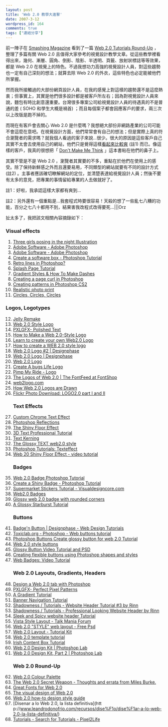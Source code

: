 ```yaml
---
layout: post
title: 'Web 2.0 教學大進擊'
date: 2007-3-12
wordpress_id: 164
comments: true
tags: ["連結分享"]
---
```


前一陣子在 [Smashing Magazine](http://www.smashingmagazine.com/) 看到了一篇 [Web 2.0 Tutorials Round-Up](http://www.smashingmagazine.com/2007/03/10/web-20-tutorials-round-up/) ，整理了多篇有關 Web 2.0 且值得大家參考的視覺設計教學文章。從這些教學裡看得出來，幾何、漸層、圓角、倒影、陰影、半透明、頁籤、放射狀標誌等等效果，都是 Web 2.0 在視覺上的特色。不過我想功力高強的視覺設計人員，對這些趨勢也一定有自己深刻的想法；就算去除 Web 2.0 的外衣，這些特色也必定能被他們所掌握。 

然而我所接觸過的大部份網頁設計人員，在我的感覺上對這樣的趨勢還不是這麼熱衷；但事實上，其實是他們很多設計都是被客戶所左右；因為對視覺設計人員來說，麵包有時比創意還重要。台灣很多專案公司給視覺設計人員的待遇真的不是普通的差 ( SOHO 和學生大概是禍首) ；而且每個案子都會因應客戶的要求，兩三次以上改版是跑不掉的。

而現在有客戶會去關心 Web 2.0 是什麼嗎？我想絕大部份非網路產業的公司可能不會這麼在意吧。在視覺設計方面，他們常常會有自己的想法；但是實際上真的符合瀏覽者的需求嗎？就我個人看過的案子來說...很少。很大的原因是這些客戶自己其實不太會去使用自己的網站，他們只是覺得這樣[看起來比較爽](http://www.neo.com.tw/archives/001043.html) (註1) 而已。像這樣的客戶，我真的很想把「 [Don't Make Me Think](http://tlsj.tenlong.com.tw/WebModule/BookSearch/bookSearchViewAction.do?isbn=9867199499&amp;sid=29566) 」這本書粘在他們的鼻子上。

其實不管是不是 Web 2.0 ，瀏覽者其實要的不多，重點在於他們在使用上的感受。除了保持新鮮感之外而且還要易用，不同類型的網站就要有不同的設計方式 (註2) 。主事者應該確切瞭解網站的定位，並清楚表達給視覺設計人員；然後不要有太多的意見，把專業的事情留給專業的人去做就好了。

註1：好啦，我承認這樣大家都有爽到...

註2：另外還有一個重點是...我套程式時要很容易！天殺的想了一些亂七八糟的功能，百分之七八十都用不到，結果害我改程式改得要死...|||Orz

扯太多了，我把該文相關內容摘錄如下：

<!--more-->

### Visual effects

1. [Three girls posing in the night Illustration](http://www.adobetutorialz.com/articles/2153/1/Three-girls-posing-in-the-night-Illustration)
2. [Adobe Software - Adobe Photoshop](http://www.adobetutorialz.com/categories/Adobe-Photoshop/?Page=2)
3. [Adobe Software - Adobe Photoshop](http://www.adobetutorialz.com/categories/Adobe-Photoshop/?Page=2)
4. [Create a software box - Photoshop Tutorial](http://tutorialblog.org/create-a-software-box/)
5. [Retro lines in Photoshop?](http://www.roscripts.com/forum/discussion/17/retro-lines-in-photoshop/#Item_3)
6. [Splash Page Tutorial](http://www.designphase.net/?q=splashpage)
7. [Gradient Styles &amp; How To Make Dashes](http://www.photoshopsupport.com/tutorials/cian/gradient-styles-dashes.html)
8. [Creating a page curl in Photoshop](http://veerle.duoh.com/blog/comments/creating_a_page_curl_in_photoshop/)
9. [Creating patterns in Photoshop CS2](http://veerle.duoh.com/blog/comments/creating_patterns_in_photoshop_cs2/)
10. [Realistic photo print](http://www.pstut.com/tutorial-realistic-photo-print.html)
11. [Circles, Circles, Circles](http://www.adobetutorialz.com/categories/Adobe-Photoshop/?Page=2)
### Logos, Logotypes</h3>
12. [Jelly Remake](http://tutorials20.com/design/jelly-remake/)
13. [Web 2.0 Style Logo](http://www.lineartutorials.com/Tutorials/Web20logo/)
14. [PXLGFX- Polished Text](http://pxlgfx.com/tutorials/Polished_Text/)
15. [How to Make a Web 2.0-Style Logo](http://www.alleba.com/blog/photoshop-tutorial-how-to-make-a-web-20-style-logo.html)
16. [Learn to create your own Web2.0 Logo](http://www.nicora.net/index.cfm?method=article&amp;blogID=C88F54CC-D998-BFC0-D995-3823E52FA483)
17. [How to create a WEB 2.0 style logo](http://www.dreamdealer.nl/?action=viewTutorial&amp;id=37)
18. [Web 2.0 Logo #2 | Designphase ](http://designphase.net/web_logo2)
19. [Web 2.0 Logo | Designphase ](http://designphase.net/web2.0_logo)
20. [Web 2.0 Logo](http://www.fxdesigning.com/web2txt.php)
21. [Create A bugs Life Logo](http://www.photoshopaide.com/bugslifelogo.html)
22. [Pimp My Ride - Logo](http://www.adobetutorialz.com/categories/Adobe-Photoshop/)
23. [The Logos of Web 2.0 | The FontFeed at FontShop](http://www.fontshop.com/fontfeed/archives/web-20-logos.cfm)
24. [web2logo.com](http://www.web2logo.com/)
25. [How Web 2.0 Logos are Drawn](http://www.hongkiat.com/blog/revealing-methods-of-drawing-web-20-logos/#@154)
26. [Flickr Photo Download: LOGO2.0 part I and II](http://flickr.com/photo_zoom.gne?id=101793494&amp;size=o)<h3>Text Effects</h3>
27. [Custom Chrome Text Effect](http://www.tipclique.com/tutorial/photoshop/custom-chrome-text-effect/)
28. [Photoshop Reflections](http://www.tipclique.com/tutorial/photoshop/photoshop-reflections/)
29. [The Shiny Floor Effect ](http://photoshopit.wordpress.com/2006/09/06/the-shiny-floor-effect-or-the-very-cool-reflection-effect/)
30. [3D Text Professional Tutorial](http://www.oman3d.com/tutorials/photoshop/video/3d_text.php)
31. [Text Kerning](http://www.sigtutorials.com/tutorials/text/text-kerning.html)
32. [The Glossy TEXT web2.0 style](http://photoshopit.wordpress.com/2006/09/04/the-glossy-text-web20-style/)
33. [Photoshop Tutorials: Texteffect](http://www.avivadirectory.com/photoshop/index.php?cat=3&amp;tut=3)
34. [Web 20 Shiny Floor Effect - video tutorial](http://photoshopit.wordpress.com/2006/12/12/web-20-shiny-floor-effect-video-tutorial/)<h3>Badges</h3>
35. [Web 2.0 Badge Photoshop Tutorial](http://www.ajaxlessons.com/2006/02/16/web-20-badge-tutorial/)
36. [Create a Shiny Badge - Photoshop Tutorial](http://tutorialblog.org/create-a-shiny-badge/)
37. [Supermarket Stickers Tutorial - Visualdesigncore.com](http://www.visualdesigncore.com/tutorials/photoshop/Supermarket-Stickers/)
38. [Web2.0 Badges](http://freephotoshopguides.com/interface-elements/web20-badges/)
39. [Glossy web 2.0 badge with rounded corners](http://photoshopit.wordpress.com/2006/10/09/psd-of-the-day-glossy-web-20-badge-with-rounded-corners/)
40. [A Glossy Starburst Tutorial](http://photoshopit.wordpress.com/2006/09/19/a-photoshop-tutorial-on-starbursts-badges-web20-style/)<h3>Buttons</h3>
41. [Badge'n Button | Designphase - Web Design Tutorials](http://www.designphase.net/?q=badge_n_button)
42. [Toxiclab.org - Photoshop - Web buttons tutorial](http://www.toxiclab.org/tutorial.asp?ID=49)
43. [Photoshop Buttons Create glossy button for web 2.0 Tutorial](http://www.hongkiat.com/blog/2006/12/27/create-cool-glossy-button-for-web/)
44. [Web 2.0 style buttons](http://iris-design.info/photoshop/web-20-style-buttons/)
45. [Glossy Button Video Tutorial and PSD](http://photoshopit.wordpress.com/2006/12/14/glossy_button_web20/)
46. [Creating flexible buttons using Photoshop shapes and styles](http://veerle.duoh.com/blog/comments/creating_flexible_buttons_using_photoshop_shapes_and_styles/)
47. [Web Badges: Video Tutorial](http://www.aggropixel.com/tutorials/photoshop_web_badge/web_badge.html)<h3>Web 2.0 Layouts, Gradients, Headers</h3>
48. [Design a Web 2.0 tab with Photoshop](http://www.hongkiat.com/blog/2007/01/24/design-a-web-20-tab-with-photoshop/)
49. [PXLGFX- Perfect Pixel Patterns](http://pxlgfx.com/tutorials/Perfect_Pixel_Patterns/)
50. [A Gradient Tutorial](http://9rules.com/blog/2006/08/a-gradient-tutorial/)
51. [Banner Navigation Tutorial](http://www.sigtutorials.com/tutorials/other/banner-navigation-tutorial.html)
52. [Shadowness / Tutorials - Website Header Tutorial #3 by Rinn](http://www.shadowness.com/tutorial392)
53. [Shadowness / Tutorials - Professional Looking Website Header by Rinn](http://www.shadowness.com/tutorial381)
54. [Sleek and Spicy website header Tutorial](http://photoshopit.wordpress.com/2006/10/03/sleek-and-spicy-website-header-tutorial-web-20-style/)
55. [Vista Style Layout - Talk Mania Forum](http://www.talk-mania.com/showthread.php?t=7108)
56. [Web 2.0 "STYLE" web layout - Free Psd](http://photoshopit.wordpress.com/2006/09/17/photoshop-tutorials-are-on-the-way-but-first-a-sleek-web-20-lookin-header-and-web-page-layout/)
57. [Web 2.0 Layout - Tutorial Kit](http://www.tutorialkit.com/tutorials/Web-2.0-Layout-52936.html)
58. [Web 2.0 template tutorial](http://www.photoshopdepot.com/index.php?web)
59. [Irish Content Box Tutorial](http://www.upupmedia.com/tut/pho/14.html)
60. [Web 2.0 Design Kit | Photoshop Lab](http://www.photoshoplab.com/web20-design-kit.html)
61. [Web 2.0 Design Kit, Part 2 | Photoshop Lab](http://www.photoshoplab.com/web-20-design-kit-part-2.html)<h3>Web 2.0 Round-Up
62. [Web 2.0 Colour Palette](http://www.modernlifeisrubbish.co.uk/article/web-2.0-colour-palette)
63. [The Web 2.0 Secret Weapon - Thoughts and errata from Miles Burke.](http://miles.burke.id.au/blog/2006/02/03/the-web-20-secret-weapon/)
64. [Great Fonts for Web 2.0](http://www.modernlifeisrubbish.co.uk/article/great-fonts-for-web-2.0)
65. [The visual design of Web 2.0](http://www.f6design.com/journal/2006/10/21/the-visual-design-of-web-20/)
66. [Web 2.0 how-to design style guide](http://www.webdesignfromscratch.com/web-2.0-design-style-guide.cfm)
67. [Disenar a lo Web 2.0, la lista definitiva](htt
p://www.leandrodonofrio.com/recursos/dise%F1o/dise%F1ar-a-lo-web-2.0-la-lista-definitiva/)
68. [Tutorials - Search for Tutorials - Pixel2Life](http://www.pixel2life.com/search/4/Web%202/1/)
